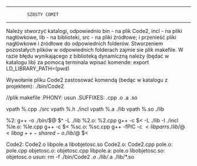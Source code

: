 ____________________________________________________________________
			SZOSTY COMIT
____________________________________________________________________

Należy stworzyć katalogi, odpowiednio
bin - na plik Code2,
incl - na pliki nagłówkowe,
lib - na biblioteki,
src - na pliki źródłowe;
i przenieść pliki nagłówkowe i źródłowe do odpowiednich folderów.
Stworzeniem pozostałych plików w odpowiednich folderach zajmie sie plik makefile.
W razie błędu wynikającego z biblioteką dynamiczną należy (będać w katalogu lib) 
za pomocą terminala wpisać komende:
export LD_LIBRARY_PATH=(pwd)

Wywołanie pliku Code2 zastosować komendą (bedąc w katalogu z projektem):
./bin/Code2

//plik makefile
.PHONY: usun
.SUFFIXES: .cpp .o .a .so

vpath %.cpp ./src
vpath %.h ./incl
vpath %.a ./lib
vpath %.so ./lib

%2:
	g++ -o ./bin/$@ $^ -L ./lib
%2.o: %2.cpp
	g++ -c $< -L ./lib -I ./incl
%le.o: %le.cpp
	g++ -c $<
%sc.o: %sc.cpp
	g++ -fPIC -c $<
libp%.a: 
	ar rs ./lib/$@ $<
libo%.so: 
	g++ -shared -o ./lib/$@ $<

	
Code2: Code2.o libpole.a libobjetosc.so
Code2.o: Code2.cpp
pole.o: pole.cpp
objetosc.o: objetosc.cpp
libpole.a: pole.o
libobjetosc.so: objetosc.o
usun:
	rm -f ./bin/Code2 *.o ./lib/*.a ./lib/*.so
	
